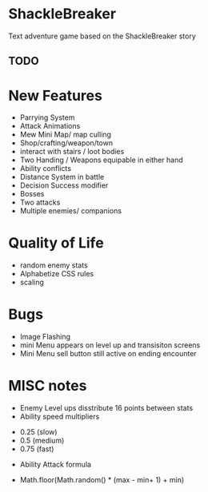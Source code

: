 # ShackleBreaker
Text adventure game based on the ShackleBreaker story

## TODO

# New Features
* Parrying System
* Attack Animations
* Mew Mini Map/ map culling
* Shop/crafting/weapon/town
* interact with stairs / loot bodies
* Two Handing / Weapons equipable in either hand
* Ability conflicts
* Distance System in battle
* Decision Success modifier
* Bosses
* Two attacks
* Multiple enemies/ companions

# Quality of Life
* random enemy stats
* Alphabetize CSS rules
* scaling

# Bugs
* Image Flashing
* mini Menu appears on level up and transisiton screens
* Mini Menu sell button still active on ending encounter


# MISC notes
* Enemy Level ups disstribute 16 points between stats
* Ability speed multipliers 
- 0.25 (slow) 
- 0.5 (medium) 
- 0.75 (fast)
* Ability Attack formula
- Math.floor(Math.random() * (max - min+ 1) + min)
